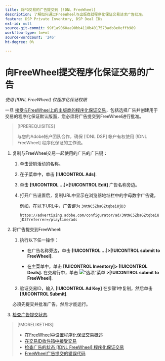 ```yaml
---
title: 将PG交易的广告提交到 [!DNL FreeWheel]
description: 了解如何通过FreeWheel与出版商就程序化保证交易请求广告批准。
feature: DSP Private Inventory, DSP Deal IDs
exl-id: null
source-git-commit: 99f1a9060aa90bb4110b4017573adb8e0effb989
workflow-type: tm+mt
source-wordcount: '246'
ht-degree: 0%

---
```


# 向FreeWheel提交程序化保证交易的广告

*使用 [!DNL FreeWheel] 仅程序化保证权限*

一旦 [接受与FreeWheel上的出版商的程序化保证交易](#programmatic-guaranteed-set-up.md#pg-setup-deal-id-inbox)，包括选择广告并创建用于交易的程序化保证默认版面，您必须将广告提交到FreeWheel进行批准。

>[!PREREQUISITES]
>
>与您的Adobe帐户团队合作，确保 [!DNL DSP] 帐户有权使用 [!DNL FreeWheel] 程序化保证的工作流。

1. 复制与FreeWheel交易一起使用的广告的广告键：

   1. 单击营销活动的名称。

   1. 在子菜单中，单击 **[!UICONTROL Ads]**.

   1. 单击  **[!UICONTROL ...]>[!UICONTROL Edit]** 广告名称旁边。

   1. 打开广告设置后，复制URL中显示在浏览器地址栏中的字母数字广告键。

      例如，在以下URL中，广告键为 `3NtNC5ZbaGZtqbei8jD3`

      `https://advertising.adobe.com/configurator/ad/3NtNC5ZbaGZtqbei8jD3?referrer=/playtime/ads`

1. 将广告提交到FreeWheel:

   1. 执行以下任一操作：

      * 在广告名称旁边，单击  **[!UICONTROL ...]>[!UICONTROL submit to FreeWheel]**.

      * 在主菜单中，单击 **[!UICONTROL Inventory]> [!UICONTROL Deals].** 在交易行中，单击 ![“选项”菜单](/help/dsp/assets/options-menu.png) **>[!UICONTROL submit to FreeWheel]**.
   1. 验证交易ID，输入 **[!UICONTROL Ad Key]** 在步骤1中复制，然后单击 **[!UICONTROL Submit]**.

   必须先提交并批准广告，然后才能运行。

1. [检查广告提交状态](freewheel-check-status.md).

>[!MORELIKETHIS]
>
>* [在FreeWheel中设置程序化保证交易概述](freewheel-overview.md)
>* [在交易ID收件箱中接受交易](deal-id-inbox-accept.md)
>* [检查广告的状态 [!DNL FreeWheel] 程序化保证交易](freewheel-check-status.md)
>* [FreeWheel广告提交的错误代码](freewheel-error-codes.md)

